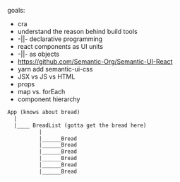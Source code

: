 goals:

- cra
- understand the reason behind build tools
- -||- declarative programming
- react components as UI units
- -||- as objects
- https://github.com/Semantic-Org/Semantic-UI-React
- yarn add semantic-ui-css
- JSX vs JS vs HTML
- props
- map vs. forEach
- component hierarchy

```txt
App (knows about bread)
  |
  |____ BreadList (gotta get the bread here)
          |
          |______Bread
          |______Bread
          |______Bread
          |______Bread
          |______Bread
          |______Bread
```
